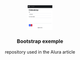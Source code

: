 <!-- PROJECT LOGO -->
<br />
<p align="center">
    <img src="image.png" alt="Logo" width="80" height="80">
  </a>

  <h3 align="center">Bootstrap exemple</h3>

  <p align="center">
    repository used in the Alura article
    <br />
    <br />
  </p>
</p>